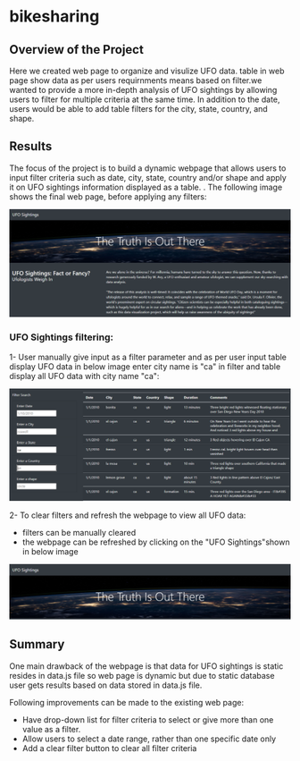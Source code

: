 # bikesharing
## Overview of the Project

   Here we created web page to organize and visulize UFO data. table in web page show data as per users requirnments means based on filter.we wanted to provide a more in-depth analysis of UFO sightings by allowing users to filter for multiple criteria at the same time. In addition to the date, users would be able to add table filters for the city, state, country, and shape.


## Results

The focus of the project is to build a dynamic webpage that allows users to input filter criteria such as date, city, state, country and/or shape and apply it on UFO sightings information displayed as a table. . The following image shows the final web page, before applying any filters:

![image](https://github.com/sanjal7137/UFOs/blob/5b22b1ca30ff48128ad0d5c36e6ad9e2007e9490/Resources/ufo.png)

### UFO Sightings filtering:

1- User manually give input as a filter parameter and as per user input table display UFO data in below image enter city name is "ca" in filter and table display all UFO data with city name "ca":

![image](https://github.com/sanjal7137/UFOs/blob/a6a08c2b0e5936222375ee66c6a36c18e5814ff7/Resources/ufofilterdata.png)

2- To clear filters and refresh the webpage to view all UFO data:

  * filters can be manually cleared
  * the webpage can be refreshed by clicking on the "UFO Sightings"shown in below image
  
  ![image](https://github.com/sanjal7137/UFOs/blob/959f1b95ba0ea537c1935e84e5640c5b02493b5c/Resources/ufoclear.png)
 

## Summary 

One main drawback of the webpage is that data for UFO sightings is static resides in data.js file so web page is dynamic but due to static database user gets results based on data stored in data.js file. 

Following improvements can be made to the existing web page:
* Have drop-down list for filter criteria to select or give more than one value as a filter.
* Allow users to select a date range, rather than one specific date only
* Add a clear filter button to clear all filter criteria 
